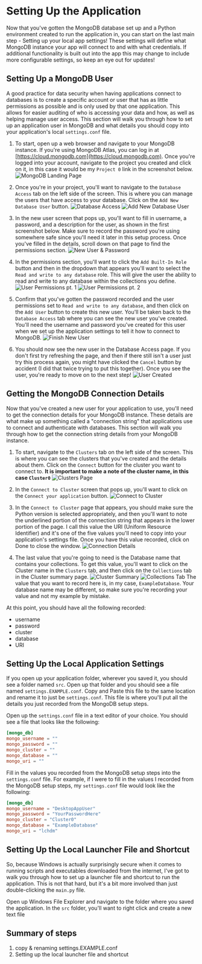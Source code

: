 # Setting Up the Application

Now that you've gotten the MongoDB database set up and a Python environment created to run the application in, you can 
start on the last main step - Setting up your local app settings!  These settings will define what MongoDB instance
your app will connect to and with what credentials.  If additional functionality is built out into the app this may 
change to include more configurable settings, so keep an eye out for updates!

## Setting Up a MongoDB User

A good practice for data security when having applications connect to databases is to create a specific account or user
that has as little permissions as possible and is only used by that one application.  This allows for easier auditing of
who is accessing your data and how, as well as helping manage user access.  This section will walk you through how to 
set up an application user in MongoDB and what details you should copy into your application's local `settings.conf`
file.

1. To start, open up a web browser and navigate to your MongoDB instance.  If you're using MongoDB Atlas, you can log
in at [https://cloud.mongodb.com](https://cloud.mongodb.com).  Once you're logged into your account, navigate to the 
project you created and click on it, in this case it would be my `Project 0` link in the screenshot below.
![MongoDB Landing Page](images/ApplicationSetup/AppSetup001.png)

2. Once you're in your project, you'll want to navigate to the `Database Access` tab on the left side of the screen.
This is where you can manage the users that have access to your database.  Click on the `Add New Database User` button.
![Database Access](images/ApplicationSetup/AppSetup002.png)
![Add New Database User](images/ApplicationSetup/AppSetup003.png)

3. In the new user screen that pops up, you'll want to fill in username, a password, and a description for the user, as
shown in the first screenshot below.  Make sure to record the password you're using somewhere safe since you'll need it
later in this setup process.  Once you've filled in the details, scroll down on that page to find the permissions 
section.
![New User & Password](images/ApplicationSetup/AppSetup004.png)

4. In the permissions section, you'll want to click the `Add Built-In Role` button and then in the dropdown that 
appears you'll want to select the `Read and write to any database` role.  This will give the user the ability to read
and write to any database within the collections you define.
![User Permissions pt. 1](images/ApplicationSetup/AppSetup005.png)
![User Permissions pt. 2](images/ApplicationSetup/AppSetup006.png)

5. Confirm that you've gotten the password recorded and the user permissions set to `Read and write to any database`, 
and then click on the `Add User` button to create this new user.  You'll be taken back to the `Database Access` tab 
where you can see the new user you've created.  You'll need the username and password you've created for this user when
we set up the application settings to tell it how to connect to MongoDB.
![Finish New User](images/ApplicationSetup/AppSetup007.png)

6. You should now see the new user in the Database Access page.  If you don't first try refreshing the page, and then
if there still isn't a user just try this process again, you might have clicked the `Cancel` button by accident (I did 
that twice trying to put this together).  Once you see the user, you're ready to move on to the next step!
![User Created](images/ApplicationSetup/AppSetup008.png)

## Getting the MongoDB Connection Details

Now that you've created a new user for your application to use, you'll need to get the connection details for your
MongoDB instance.  These details are what make up something called a "connection string" that applications use to 
connect and authenticate with databases.  This section will walk you through how to get the connection string details
from your MongoDB instance.

1. To start, navigate to the `Clusters` tab on the left side of the screen.  This is where you can see the clusters
that you've created and the details about them.  Click on the `Connect` button for the cluster you want to connect to.
**It is important to make a note of the cluster name, in this case `Cluster0`**
![Clusters Page](images/ApplicationSetup/AppSetup009.png)

2. In the `Connect to Cluster` screen that pops up, you'll want to click on the `Connect your application` button.
![Connect to Cluster](images/ApplicationSetup/AppSetup010.png)

3. In the `Connect to Cluster` page that appears, you should make sure the Python version is selected appropriately,
and then you'll want to note the underlined portion of the connection string that appears in the lower portion of the 
page.  I call this value the URI (Uniform Resource Identifier) and it's one of the five values you'll need to copy
into your application's settings file.  Once you have this value recorded, click on Done to close the window.
![Connection Details](images/ApplicationSetup/AppSetup011.png)

4. The last value that you're going to need is the Database name that contains your collections.  To get this value,
you'll want to click on the Cluster name in the `Clusters` tab, and then click on the `Collections` tab in the Cluster
summary page.
![Cluster Summary](images/ApplicationSetup/AppSetup012.png)
![Collections Tab](images/ApplicationSetup/AppSetup013.png)
The value that you want to record here is, in my case, `ExampleDatabase`.  Your database name may be different, so make 
sure you're recording your value and not my example by mistake.

At this point, you should have all the following recorded:

* username
* password
* cluster
* database
* URI

## Setting Up the Local Application Settings

If you open up your application folder, wherever you saved it, you should see a folder named `src`.  Open up that folder
and you should see a file named `settings.EXAMPLE.conf`.  Copy and Paste this file to the same location and rename it to 
just be `settings.conf`.  This file is where you'll put all the details you just recorded from the MongoDB setup steps.

Open up the `settings.conf` file in a text editor of your choice.  You should see a file that looks like the
following:
```conf
[mongo_db]
mongo_username = ""
mongo_password = ""
mongo_cluster = ""
mongo_database = ""
mongo_uri = ""
```

Fill in the values you recorded from the MongoDB setup steps into the `settings.conf` file.  For example, if I were to
fill in the values I recorded from the MongoDB setup steps, my `settings.conf` file would look like the following:
```conf
[mongo_db]
mongo_username = "DesktopAppUser"
mongo_password = "YourPasswordHere"
mongo_cluster = "Cluster0"
mongo_database = "ExampleDatabase"
mongo_uri = "lchdm"
```
 
## Setting Up the Local Launcher File and Shortcut 

So, because Windows is actually surprisingly secure when it comes to running scripts and executables downloaded from
the internet, I've got to walk you through how to set up a launcher file and shortcut to run the application.  This is
not that hard, but it's a bit more involved than just double-clicking the `main.py` file.

Open up Windows File Explorer and navigate to the folder where you saved the application.  In the `src` folder, you'll
want to right click and create a new text file

## Summary of steps
1. copy & renaming settings.EXAMPLE.conf
2. Setting up the local launcher file and shortcut
